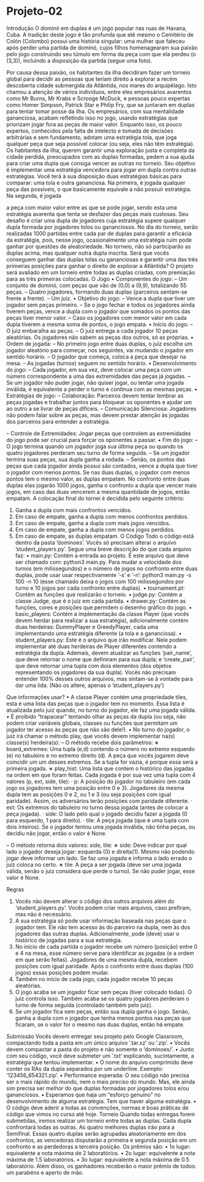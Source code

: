 # Projeto-02
Introdução
O dominó em duplas é um jogo popular nas ruas de Havana, Cuba. A tradição deste jogo é tão profunda
que até mesmo o Cemitério de Colón (Colombo) possui uma história singular: uma mulher que faleceu após
perder uma partida de dominó, cujos filhos homenagearam sua paixão pelo jogo construindo seu túmulo em
forma da peça com que ela perdeu (o (3,3)), incluindo a disposição da partida (segue uma foto).

Por causa dessa paixão, os habitantes da ilha decidiram fazer um torneio global para decidir as pessoas que
teriam direito a explorar a recém descoberta cidade submergida da Atlântida, nos mares do arquipélago. Isto
chamou a atenção de vários indivíduos, entre eles empresários avarentos como Mr Burns, Mr Krabs e Scrooge
McDuck, e pessoas pouco expertas como Homer Simpson, Patrick Star e Philip Fry, que se juntaram em duplas
para tentar tomar posse da ilha. Os empresários, com sua mentalidade gananciosa, acabam refletindo isso no
jogo, usando estratégias que priorizam jogar fora as peças de maior valor. Enquanto isso, os pouco expertos,
conhecidos pela falta de intelecto e tomada de decisões arbitrárias e sem fundamento, adotam uma estratégia
tola, que joga qualquer peça que seja possível colocar (ou seja, eles não têm estratégia).
Os habitantes da ilha, querem garantir uma exploração justa e completa da cidade perdida, preocupados
com as duplas formadas, pedem a sua ajuda para criar uma dupla que consiga vencer as outras no torneio.
Seu objetivo é implementar uma estratégia vencedora para jogar em dupla contra outras estratégias. Você
terá à sua disposição duas estratégias básicas para comparar: uma tola e outra gananciosa. Na primeira, é
jogada qualquer peça das possíveis, o que basicamente equivale a não possuir estratégia. Na segunda, é jogada

a peça com maior valor entre as que se pode jogar, sendo esta uma estratégia avarenta que tenta se desfazer
das peças mais custosas.
Seu desafio é criar uma dupla de jogadores cuja estratégia supere qualquer dupla formada por jogadores
tolos ou gananciosos. No dia do torneio, serão realizadas 1000 partidas entre cada par de duplas para garantir
a eficácia da estratégia, pois, nesse jogo, ocasionalmente uma estratégia ruim pode ganhar por questões de
aleatoriedade.
No torneio, não só participarão as duplas acima, mas qualquer outra dupla inscrita. Será que vocês
conseguem ganhar das duplas tolas ou gananciosas e garantir uma das três primeiras posições para ganhar o
direito de explorar a Atlântida?
O projeto será avaliado em um torneio entre todas as duplas criadas, com premiação para as três primeiras
colocadas.
O Jogo
• Componentes do jogo:
– Um conjunto de dominó, com peças que vão de (0,0) a (9,9), totalizando 55 peças.
– Quatro jogadores, formando duas duplas (parceiros sentam-se frente a frente).
– Um juiz.
• Objetivo do jogo:
– Vence a dupla que tiver um jogador sem peças primeiro.
– Se o jogo fechar e todos os jogadores ainda tiverem peças, vence a dupla com o jogador que somados
os pontos das peças tiver menor valor.
– Caso os jogadores com menor valor em cada dupla tiverem a mesma soma de pontos, o jogo empata.
• Início do jogo:
– O juiz embaralha as peças.
– O juiz entrega a cada jogador 10 peças aleatórias. Os jogadores não sabem as peças dos outros, só
as próprias.
• Ordem de jogada:
– No primeiro jogo entre duas duplas, o juiz escolhe um jogador aleatório para começar, nos seguintes,
vai mudando o jogador em sentido horário.
– O jogador que começa, coloca a peça que desejar na mesa.
– As jogadas (turnos) seguem no sentido horário.
• Desenvolvimento do jogo:
– Cada jogador, em sua vez, deve colocar uma peça com um número correspondente a uma das
extremidades das peças já jogadas.
– Se um jogador não puder jogar, não quiser jogar, ou tentar uma jogada inválida, é equivalente a
perder o turno e continua com as mesmas peças.
• Estratégias de jogo:
– Colaboração: Parceiros devem tentar lembrar as peças jogadas e trabalhar juntos para bloquear os
oponentes e ajudar um ao outro a se livrar de peças difíceis.
– Comunicação Silenciosa: Jogadores não podem falar sobre as peças, mas devem prestar atenção às
jogadas dos parceiros para entender a estratégia.

– Controle de Extremidades: Jogar peças que controlem as extremidades do jogo pode ser crucial para
forçar os oponentes a passar.
• Fim do jogo:
– O jogo termina quando um jogador joga sua última peça ou quando os quatro jogadores perderam
seu turno de forma seguida.
– Se um jogador termina suas peças, sua dupla ganha a rodada.
– Senão, os pontos das peças que cada jogador ainda possui são contados, vence a dupla que tiver o
jogador com menos pontos. Se nas duas duplas, o jogador com menos pontos tem o mesmo valor,
as duplas empatam.
No confronto entre duas duplas elas jogarão 1000 jogos, ganha o confronto a dupla que vencer mais jogos,
em caso das duas vencerem a mesma quantidade de jogos, então empatam.
A colocação final do tornei é decidida pelo seguinte critério:
1. Ganha a dupla com mais confrontos vencidos.
2. Em caso de empate, ganha a dupla com menos confrontos perdidos.
3. Em caso de empate, ganha a dupla com mais jogos vencidos.
4. Em caso de empate, ganha a dupla com menos jogos perdidos.
5. Em caso de empate, as duplas empatam.
O Código
Todo o código está dentro da pasta ’dominoes’. Vocês só precisam alterar o arquivo ’student_players.py’.
Segue uma breve descrição do que cada arquivo faz:
• main.py: Contém a entrada ao projeto. É este arquivo que deve ser chamado com: python3 main.py.
Para mudar a velocidade dos turnos (em milissegundos) e o número de jogos no confronto entre duas
duplas, pode usar usar respectivamente ’-s’ e ’-n’: python3 main.py -s 100 -n 10 (esse chamado
deixa o jogos com 100 milissegundos por turno e 10 jogos por cada confronto entre duplas).
• tournament.pt: Contém as funções que realizarão o torneio.
• judge.py: Contém a classe Judge, que é o juiz em cada partida.
• drawer.py: Contém as funções, cores e posições que permitem o desenho gráfico do jogo.
• basic_players: Contém a implementação da classe Player (que vocês devem herdar para realizar
a sua estratégia), adicionalmente contém duas herdeiras: DummyPlayer e GreedyPlayer, cada uma
implementando uma estratégia diferente (a tola e a gananciosa).
• student_players.py: Este é o arquivo que irão modificar. Nele podem implementar até duas herdeiras
de Player diferentes contendo a estratégia da dupla. Ademais, devem atualizar as funções ’pair_name’,
que deve retornar o nome que definiram para sua dupla; e ’create_pair’, que deve retornar uma tupla
com dois elementos (dos objetos representando os jogadores da sua dupla).
Vocês não precisam entender 100% desses outros arquivos, mas sintam-se à vontade para dar uma lida.
(Não os altere, apenas o ’student_players.py’)

Que informações usar?
• A classe Player contém uma propriedade tiles, esta é uma lista das peças que o jogador tem no
momento. Essa lista é atualizada pelo juiz quando, no turno do jogador, ele faz uma jogada válida.
• É proibido “trapacear” tentando olhar as peças da dupla (ou seja, não podem criar variáveis globais, classes
ou funções que permitam um jogador ter acesso às peças que não são dele!).
• No turno do jogador, o juiz irá chamar o método play, que vocês devem implementar na(s) classe(s)
herdeira(s):
– O método recebe dois parâmetros:
∗ board_extremes: Uma tupla (e,d) contendo o número no extremo esquerdo (e) no tabuleiro
e no extremo direito (d). A peça que vocês jogarem deve coincidir um um desses extremos. Se
a tupla for vazia, é porque essa será a primeira jogada.
∗ play_hist: Uma lista que contem o histórico das jogadas na ordem em que foram feitas. Cada
jogada é por sua vez uma tupla com 4 valores (p, ext, side, tile):
· p: A posição do jogador no tabuleiro (em cada jogo os jogadores tem uma posição entre
0 e 3). Jogadores da mesma dupla tem as posições 0 e 2, ou 1 e 3 (ou seja posições com
igual paridade). Assim, os adversários terão posições com paridade diferente.
· ext: Os extremos do tabuleiro no turno dessa jogada (antes de colocar a peça jogada).
· side: O lado pelo qual o jogado decidiu fazer a jogada (0 para esquerdo, 1 para direito).
· tile: A peça jogada (que é uma tupla com dois inteiros). Se o jogador tentou uma jogada
inválida, não tinha peças, ou decidiu não jogar, então o valor é None.

– O método retorna dois valores: side, tile:
∗ side: Deve indicar por qual lado o jogador deseja jogar: esquerda (0) e direita(1). Mesmo não
podendo jogar deve informar um lado. Se faz uma jogada e informa o lado errado o juiz coloca
no certo.
∗ tile: A peça a ser jogada (deve ser uma jogada válida, senão o juiz considera que perde o
turno). Se não puder jogar, esse valor é None.

Regras
1. Vocês não devem alterar o código dos outros arquivos além do ‘student_players.py‘. Vocês podem
criar mais arquivos, caso prefiram, mas não é necessário.
2. A sua estratégia só pode usar informação baseada nas peças que o jogador tem. Ele não tem acesso às do
parceiro na dupla, nem às dos jogadores das outras duplas. Adicionalmente, pode (deve) usar o histórico
de jogadas para a sua estratégia.
3. No início de cada partida o jogador recebe um número (posição) entre 0 e 4 na mesa, esse número serve
para identificar as jogadas (e a ordem em que serão feitas). Jogadores de uma mesma dupla, recebem
posições com igual paridade. Após o confronto entre duas duplas (100 jogos) essas posições podem
mudar.
4. Também no início de cada jogo, cada jogador recebe 10 peças aleatórias.
5. O jogo acaba se um jogador ficar sem peças (tiver colocado todas). O juiz controla isso. Também acaba
se os quatro jogadores perderam o turno de forma seguida (controlado também pelo juiz).
6. Se um jogador fica sem peças, então sua dupla ganha o jogo. Senão, ganha a dupla com o jogador que
tenha menos pontos nas peças que ficaram, se o valor for o mesmo nas duas duplas, então há empate.

Submissão
Vocês devem entregar seu projeto pelo Google Classroom, compactando toda a pasta em um único arquivo
’.tar.xz’ ou ’.zip’.
• Vocês devem compactar a pasta do projeto e não somente o ’dominoes/’.
• Junto com seu código, você deve submeter um ’.txt’ explicando, sucintamente, a estratégia que tentou
implementar.
• O nome do arquivo comprimido deve conter os RAs da dupla separados por um underline. Exemplo:
’123456_654321.zip’.
• Performance esperada: O seu código não precisa ser o mais rápido do mundo, nem o mais preciso
do mundo. Mas, ele ainda sim precisa ser melhor do que duplas formadas por jogadores tolos e/ou
gananciosos.
• Esperamos que haja um “esforço genuíno” no desenvolvimento de alguma estratégia. Tem que haver
alguma estratégia.
• O código deve aderir a todas as convenções, normas e boas práticas de código que vimos no curso até hoje.
Torneio
Quando todas entregas forem submetidas, iremos realizar um torneio entre todas as duplas. Cada dupla
confrontará todas as outras. As quatro melhores duplas irão para a Semifinal. Essas quatro duplas serão
agrupadas aleatoriamente em dos confrontos, as vencedoras disputarão a primeira e segunda posição em um
confronto e as perdedoras a terceira posição.
Os prêmios são:
• 1o lugar: equivalente a nota máxima de 2 laboratórios.
• 2o lugar: equivalente a nota máxima de 1.5 laboratórios.
• 3o lugar: equivalente a nota máxima de 0.5 laboratório.
Além disso, os ganhadores receberão o maior prêmio de todos: um parabéns e aperto de mão.
